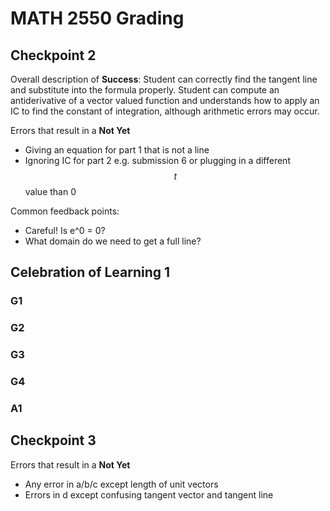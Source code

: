 # MATH 2550 Grading #

## Checkpoint 2 ##

Overall description of **Success**: Student can correctly find the tangent line and substitute into the formula properly. Student can compute an antiderivative of a vector valued function and understands how to apply an IC to find the constant of integration, although arithmetic errors may occur.

Errors that result in a **Not Yet**
* Giving an equation for part 1 that is not a line
* Ignoring IC for part 2 e.g. submission 6 or plugging in a different $$t$$ value than 0

Common feedback points:
* Careful! Is e^0 = 0?
* What domain do we need to get a full line?

## Celebration of Learning 1 ##
### G1 ###
### G2 ###
### G3 ###
### G4 ###
### A1 ###

## Checkpoint 3 ##

Errors that result in a **Not Yet**
* Any error in a/b/c except length of unit vectors
* Errors in d except confusing tangent vector and tangent line
